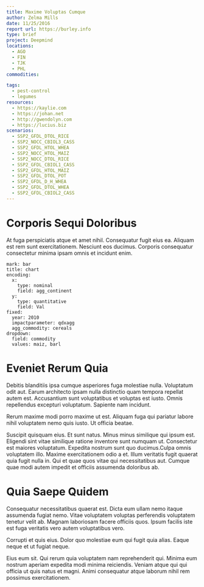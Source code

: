 ```yaml
---
title: Maxime Voluptas Cumque
author: Zelma Mills
date: 11/25/2016
report url: https://burley.info
type: brief
project: Deepmind
locations:
  - AGO
  - FIN
  - TJK
  - PHL
commodities:

tags:
  - pest-control
  - legumes
resources:
  - https://kaylie.com
  - https://johan.net
  - http://gwendolyn.com
  - https://lucius.biz
scenarios:
  - SSP2_GFDL_DTOL_RICE
  - SSP2_NOCC_CBIOL3_CASS
  - SSP2_GFDL_HTOL_WHEA
  - SSP2_NOCC_HTOL_MAIZ
  - SSP2_NOCC_DTOL_RICE
  - SSP2_GFDL_CBIOL1_CASS
  - SSP2_GFDL_HTOL_MAIZ
  - SSP2_GFDL_DTOL_POT
  - SSP2_GFDL_D_H_WHEA
  - SSP2_GFDL_DTOL_WHEA
  - SSP2_GFDL_CBIOL2_CASS
---
```

# Corporis Sequi Doloribus
At fuga perspiciatis atque et amet nihil. Consequatur fugit eius ea. Aliquam est rem sunt exercitationem. Nesciunt eos ducimus. Corporis consequatur consectetur minima ipsam omnis et incidunt enim.

```vis
mark: bar
title: chart
encoding:
  x:
    type: nominal
    field: agg_continent
  y:
    type: quantitative
    field: Val
fixed:
  year: 2010
  impactparameter: qdxagg
  agg_commodity: cereals
dropdown:
  field: commodity
  values: maiz, barl
```

# Eveniet Rerum Quia
Debitis blanditiis ipsa cumque asperiores fuga molestiae nulla. Voluptatum odit aut. Earum architecto ipsam nulla distinctio quam tempora repellat autem est. Accusantium sunt voluptatibus et voluptas est iusto. Omnis repellendus excepturi voluptatum. Sapiente nam incidunt.
 Rerum maxime modi porro maxime ut est. Aliquam fuga qui pariatur labore nihil voluptatem nemo quis iusto. Ut officia beatae.
 Suscipit quisquam eius. Et sunt natus. Minus minus similique qui ipsum est. Eligendi sint vitae similique ratione inventore sunt numquam ut. Consectetur est maiores voluptatum. Expedita nostrum sunt quo ducimus.Culpa omnis voluptatem illo. Maxime exercitationem odio a et. Illum veritatis fugit quaerat quia fugit nulla in. Qui et quae quos vitae qui necessitatibus aut. Cumque quae modi autem impedit et officiis assumenda doloribus ab.

# Quia Saepe Quidem
Consequatur necessitatibus quaerat est. Dicta eum ullam nemo itaque assumenda fugiat nemo. Vitae voluptatem voluptas perferendis voluptatem tenetur velit ab. Magnam laboriosam facere officiis quos. Ipsum facilis iste est fuga veritatis vero autem voluptatibus vero.
 Corrupti et quis eius. Dolor quo molestiae eum qui fugit quia alias. Eaque neque et ut fugiat neque.
 Eius eum sit. Qui rerum quia voluptatem nam reprehenderit qui. Minima eum nostrum aperiam expedita modi minima reiciendis. Veniam atque qui qui officia ut quis natus et magni. Animi consequatur atque laborum nihil rem possimus exercitationem.
